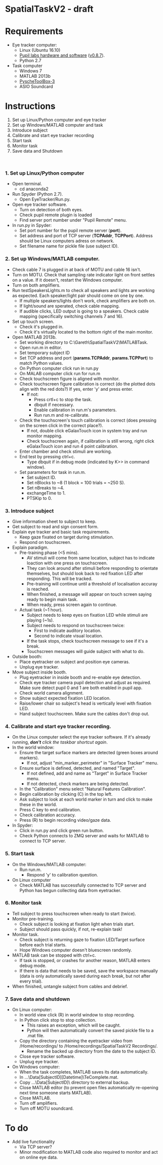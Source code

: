 # SpatialTaskV2 - draft

# Requirements
- Eye tracker computer:
	- Linux (Ubuntu 16.10)
	- [Pupil labs hardware and software](https://github.com/pupil-labs/pupil) ([v0.8.7](https://github.com/pupil-labs/pupil/releases/tag/v0.8.7)).
	- Python 2.7
- Task computer
	- Windows 7
	- MATLAB 2013b
	- [PyscheToolBox-3](http://psychtoolbox.org/)
	- ASIO Soundcard 

# Instructions

1. Set up Linux/Python computer and eye tracker
2. Set up Windows/MATLAB computer and task
3. Introduce subject
4. Calibrate and start eye tracker recording
5. Start task
6. Monitor task
7. Save data and Shutdown

<br>

### 1. Set up Linux/Python computer
- Open terminal.
	- cd anaconda2
- Run Spyder (Python 2.7).
	- Open EyeTracker/Run.py.
- Open eye tracker software.
	- Turn on detection of both eyes.
	- Check pupil remote plugin is loaded
	- Find server port number under "Pupil Remote" menu.
- In run.py in Spyder:
	- Set port number for the pupil remote server (**port**).
	- Set address and port of TCP server (**TCPAddr**, **TCPPort**). Address should be Linux computers adress on network.
	- Set filename name for pickle file (use subject ID).

### 2. Set up Windows/MATLAB computer.
- Check cable 7 is plugged in at back of MOTU and cable 16 isn't.
- Turn on MOTU. Check that sampling rate indicator light on front settles on a value. If it doesn't, restart the Windows computer.
- Turn on both amplifiers.
- Run testSpeakersLights.m to check all speakers and lights are working as expected. Each speaker/light pair should come on one by one.
	- If multiple speakers/lights don't work, check amplifiers are both on.
	- If light/sound are sperated, check cable mapping.
	- If audible clicks, LED output is going to a speakers. Check cable mapping (specifically switching channels 7 and 16).
- Set up touch screen.
	- Check it's plugged in.
	- Check it's virtually located to the bottom right of the main monitor.
- Open MATLAB 2013b.
	- Set working directory to C:\Gareth\SpatialTaskV2\MATLABTask\.
	- Open run.m in editor.
	- Set temporary subject ID
	- Set TCP address and port (**params.TCPAddr**, **params.TCPPort**) to match Python values.
	- On Python computer click run in run.py
	- On MALAB computer click run for run.m
	- Check touchscreen figure is aligned with monitor.
	- Check touchscreen figure calibration is correct (do the plotted dots align with the red dots?) If yes, enter 'y' and press enter.
		- If not:
			- Press crtl+c to stop the task.
			- dbquit if necessary.
			- Enable calibration in run.m's parameters.
			- Run run.m and re-calibrate.
	- Check the touchscreen's touch calibration is correct (does pressing on the screen click in the correct place?).
		- If not, double click eGalaxTouch icon in system tray and run monitor mapping.
		- Check touchscreen again, if calibration is still wrong, right click eGalaxTouch icon and run 4 point calibration. 
	- Enter chamber and check stimuli are working.
	- End test by pressing ctrl+c.
		- Type dbquit if in debug mode (indicated by K>> in command window).
	- Set parameters for task in run.m.
		- Set subject ID.
		- Set nBlocks to ~8 (1 block = 100 trials = ~250 S).
		- Set nBreaks to ~4.
		- exchangeTime to 1.
		- PTSKip to 0.
	


### 3. Introduce subject
- Give information sheet to subject to keep.
- Get subject to read and sign consent form.
- Explain eye tracker and basic task requirements. 
	- Keep gaze fixated on target during stimulation.
 	- Respond on touchscreen.
- Explain paradigm.
	- Pre-training phase (<5 mins).
		- AV stimuli will come from same location, subject has to indicate loaction with one press on touchscreen.
		- They can look around after stimuli before responding to orientate themselves, but should look back to red fixation LED after responding. This will be tracked.
		- Pre-training will continue until a threshold of localisation accuray is reached.
		- When finished, a message will appear on touch screen saying ready to begin main task.
		- When ready, press screen again to continue.
	- Actual task (~1 hour).
		- Subject needs to keep eyes on fixation LED while stimuli are playing (~1s).
		- Subject needs to respond on touchscreen twice:
			- First to indicate auditory location.
			- Second to indicate visual location.
		- If the task stops, check touchscreen message to see if it's a break.
		- Touchscreen messages will guide subject with what to do.
- Outside booth:
	- Place eyetracker on subject and position eye cameras.
	- Unplug eye tracker.
- Move subject inside booth.
	- Plug eyetracker in inside booth and re-enable eye detection.
	- Check eye tracker camera pupil detection and adjust as required. Make sure detect pupil 0 and 1 are both enabled in pupil app.
	- Check world camera alignment.
	- Show subject expected fixation LED location.
	- Raise/lower chair so subject's head is vertically level with fixation LED.
	- Hand subject touchscreen. Make sure the cables don't drop out.


### 4. Calibrate and start eye tracker recording.
- On the Linux computer select the eye tracker software. If it's already running, ***don't** click the taskbar shortcut again*.
- In the world window:
	- Ensure the target surface markers are detected (green boxes around markers). 
		- If not, adjust "min_marker_perimeter" in "Surface Tracker" menu.
	- Ensure surface is defined, detected, and named "Target".
		- If not defined, add and name as "Target" in Surface Tracker menu.
		- If not detected, check markers are being detected.
	- In the "Calibration" menu select "Natural Features Calibration".
	- Begin calibration by clicking (C) in the top left.
	- Ask subject to look at each world marker in turn and click to make these in the world.
	- Press C key to end calibration.
	- Check calibration accuracy.
	- Press (R) to begin recording video/gaze data.
- In Spyder:
	- Click in run.py and click green run button.
	- Check Python connects to ZMQ server and waits for MATLAB to connect to TCP server.

### 5. Start task
- On the Windows/MATLAB computer:
	- Run run.m.
		- Respond 'y' to calibration question.
- On Linux computer 
	- Check MATLAB has successfully connected to TCP server and Python has begun collecting data from eyetracker.

### 6. Monitor task
- Tell subject to press touchscreen when ready to start (twice).
- Monitor pre-training.
	- Check subject is looking at fixation light when trials start.
	- Subject should pass quickly, if not, re-explain task!
- Monitor task.
	- Check subject is returning gaze to fixation LED/Target surface before each trial starts.
	- Hope Windows computer doesn't bluescreen randomly.
- MATLAB task can be stopped with ctrl+c.
	- If task is stopped, or crashes for another reason, MATLAB enters debug mode.
	- If there is data that needs to be saved, save the workspace manually (data is only automatically saved during each break, but not after every trial).
- When finished, untangle subject from cables and debrief.

### 7. Save data and shutdown
- On Linux computer:
	- In world view click (R) in world window to stop recording.
	- In Python click stop to stop collection.
		- This raises an exception, which will be caught.
		- Python will then automatically convert the saved pickle file to a .mat file.
	- Copy the directory containing the eyetracker video from /Home/recordings/ to /Home/recordings/SpatialTaskV2 Recordings/.
		- Rename the backed up directory from the date to the subject ID.
	- Close eye tracker software.
	- Unplug eye tracker.
- On Windows computer:
	- When the task completes, MATLAB saves its data automatically.
	- In ...\Data\[SubjectID]\[Datetime]\TeComplete.mat.
	- Copy ...\Data\[SubjectID]\ directory to external backup.
	- Close MATLAB editor (to prevent open files automatically re-opening next time someone starts MATLAB).
	- Close MATLAB.
	- Turn off amplifiers.
	- Turn off MOTU soundcard.

# To do
 - Add live functionality
	- Via TCP server?
	- Minor modification to MATLAB code also required to monitor and act on online eye data.

